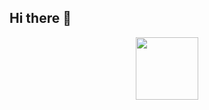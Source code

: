 ## Hi there 👋

<!--
**gulom1204/gulom1204** is a ✨ _special_ ✨ repository because its `README.md` (this file) appears on your GitHub profile.

Here are some ideas to get you started:

- 🔭 I’m currently working on ...
- 🌱 I’m currently learning ...
- 👯 I’m looking to collaborate on ...
- 🤔 I’m looking for help with ...
- 💬 Ask me about ...
- 📫 How to reach me: ...
- 😄 Pronouns: ...
- ⚡ Fun fact: ...
-->

<div id="header" align="center">
  <img src="https://i.giphy.com/media/v1.Y2lkPTc5MGI3NjExZWpkMWJzenpva3didnplNjM2anp1bXZjMjlnZ2xkNTlzbHJsOWV6ZiZlcD12MV9pbnRlcm5hbF9naWZfYnlfaWQmY3Q9dHM/UUBYepX4WSiNFf8GOT/giphy.gif" width="100"/>
</div>
